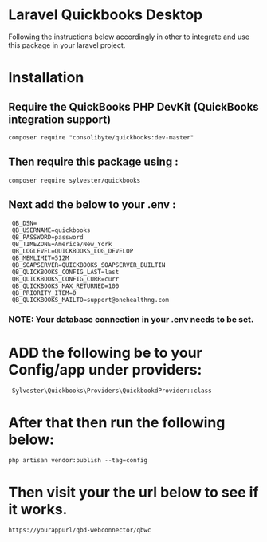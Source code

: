 # Laravel  Quickbooks Desktop 


Following the instructions below accordingly in other  to integrate and use this package in your laravel project.


# Installation

   ## Require the QuickBooks PHP DevKit (QuickBooks integration support)

    composer require "consolibyte/quickbooks:dev-master"

  ## Then require this package using :

    composer require sylvester/quickbooks

## Next add the below to your .env :

     QB_DSN=
     QB_USERNAME=quickbooks
     QB_PASSWORD=password
     QB_TIMEZONE=America/New_York
     QB_LOGLEVEL=QUICKBOOKS_LOG_DEVELOP
     QB_MEMLIMIT=512M
     QB_SOAPSERVER=QUICKBOOKS_SOAPSERVER_BUILTIN
     QB_QUICKBOOKS_CONFIG_LAST=last
     QB_QUICKBOOKS_CONFIG_CURR=curr
     QB_QUICKBOOKS_MAX_RETURNED=100
     QB_PRIORITY_ITEM=0
     QB_QUICKBOOKS_MAILTO=support@onehealthng.com


  ### NOTE: Your database connection in your .env needs to be set.

# ADD the following be to your Config/app  under providers:

     
     Sylvester\Quickbooks\Providers\QuickbookdProvider::class
     
     
# After that then run the following below: 

    php artisan vendor:publish --tag=config

# Then visit your the url below to see if it works.

    https://yourappurl/qbd-webconnector/qbwc

















